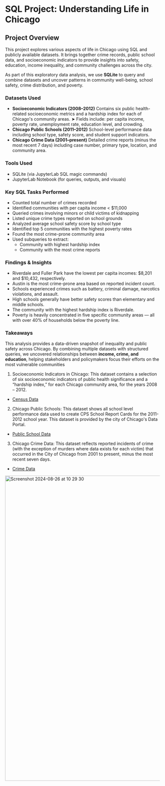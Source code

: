 # SQL Project: Understanding Life in Chicago 

## Project Overview
This project explores various aspects of life in Chicago using SQL and publicly available datasets. It brings together crime records, public school data, and socioeconomic indicators to provide insights into safety, education, income inequality, and community challenges across the city.

As part of this exploratory data analysis, we use **SQLite** to query and combine datasets and uncover patterns in community well-being, school safety, crime distribution, and poverty.

### Datasets Used
- **Socioeconomic Indicators (2008–2012)**
Contains six public health-related socioeconomic metrics and a hardship index for each of Chicago's community areas.
➤ Fields include: per capita income, poverty rate, unemployment rate, education level, and crowding.
- **Chicago Public Schools (2011–2012)**
School-level performance data including school type, safety score, and student support indicators.
- **Chicago Crime Data (2001–present)**
Detailed crime reports (minus the most recent 7 days) including case number, primary type, location, and community area.

### Tools Used
- SQLite (via JupyterLab SQL magic commands)
- JupyterLab Notebook (for queries, outputs, and visuals)

### Key SQL Tasks Performed
- Counted total number of crimes recorded
- Identified communities with per capita income < $11,000
- Queried crimes involving minors or child victims of kidnapping
- Listed unique crime types reported on school grounds
- Analyzed average school safety score by school type
- Identified top 5 communities with the highest poverty rates
- Found the most crime-prone community area
- Used subqueries to extract:
  - Community with highest hardship index
  - Community with the most crime reports

### Findings & Insights
- Riverdale and Fuller Park have the lowest per capita incomes: $8,201 and $10,432, respectively.
- Austin is the most crime-prone area based on reported incident count.
- Schools experienced crimes such as battery, criminal damage, narcotics violations, and assault.
- High schools generally have better safety scores than elementary and middle schools.
- The community with the highest hardship index is Riverdale.
- Poverty is heavily concentrated in five specific community areas — all with over 40% of households below the poverty line.

### Takeaways
This analysis provides a data-driven snapshot of inequality and public safety across Chicago. By combining multiple datasets with structured queries, we uncovered relationships between **income, crime, and education**, helping stakeholders and policymakers focus their efforts on the most vulnerable communities








1. Socioeconomic Indicators in Chicago: This dataset contains a selection of six socioeconomic indicators of public health significance and a “hardship index,” for each Chicago community area, for the years 2008 – 2012.
* [Census Data](https://data.cityofchicago.org/Health-Human-Services/Census-Data-Selected-socioeconomic-indicators-in-C/kn9c-c2s2)

2. Chicago Public Schools: This dataset shows all school level performance data used to create CPS School Report Cards for the 2011-2012 school year. This dataset is provided by the city of Chicago's Data Portal.
* [Public School Data](https://data.cityofchicago.org/Education/Chicago-Public-Schools-Progress-Report-Cards-2011-/9xs2-f89t)

3. Chicago Crime Data: This dataset reflects reported incidents of crime (with the exception of murders where data exists for each victim) that occurred in the City of Chicago from 2001 to present, minus the most recent seven days.
* [Crime Data](https://data.cityofchicago.org/Public-Safety/Crimes-2001-to-present/ijzp-q8t2)



<img width="992" alt="Screenshot 2024-08-26 at 10 29 30" src="https://github.com/user-attachments/assets/3ecf14ab-bca1-46f9-ad7a-f94f9ba3db1f">
